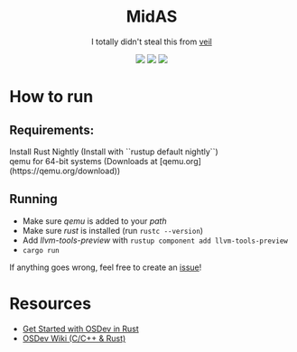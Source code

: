 <div align="center">
  <h1>MidAS</h1>
  <p>I totally didn't steal this from <a href="https://github.com/jdadonut/veil">veil</a></p>
    <img src="https://img.shields.io/github/repo-size/mindlesssea/midas"/>
    <img src="https://img.shields.io/github/languages/top/mindlesssea/midas?"/>
    <img src="https://img.shields.io/github/commit-activity/m/mindlesssea/midas"/>
</div>
<div>
  <h1>How to run</h1>
  <h2> Requirements:</h2>
  Install Rust Nightly (Install with ``rustup default nightly``)<br>
  qemu for 64-bit systems (Downloads at [qemu.org](https://qemu.org/download))<br>

  <h2>Running</h2>
  <ul>
    <li>Make sure <i>qemu</i> is added to your <i>path</i></li>
    <li>Make sure <i>rust</i> is installed (run <code>rustc --version</code>)</li>
    <li>Add <i>llvm-tools-preview</i> with <code>rustup component add llvm-tools-preview</code></li>
    <li><code>cargo run</code></li>
  </ul>
  
  <p>If anything goes wrong, feel free to create an <a href="https://github.com/MindlessSea/MidAS/issues/new">issue</a>!</p>

  <h1>Resources</h1>
  <ul>
    <li><a href="https://os.phil-opp.com">Get Started with OSDev in Rust</a></li>
    <li><a href="https://wiki.osdev.org/Main_Page">OSDev Wiki (C/C++ & Rust)</a></li>
  </ul>
</div>
